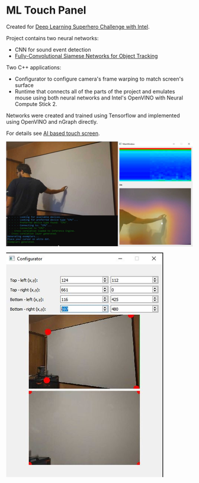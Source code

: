 # ML Touch Panel
Created for [Deep Learning Superhero Challenge with Intel](https://www.hackster.io/contests/DLSuperheroes). <br/>

Project contains two neural networks:
* CNN for sound event detection
* [Fully-Convolutional Siamese Networks for Object Tracking](https://arxiv.org/abs/1606.09549)

Two C++ applications:
* Configurator to configure camera's frame warping to match screen's surface
* Runtime that connects all of the parts of the project and emulates mouse using both neural networks and Intel's OpenVINO with Neural Compute Stick 2. 

Networks were created and trained using Tensorflow and implemented using OpenVINO and nGraph directly.

For details see [AI based touch screen](https://www.hackster.io/Tai-Min/ai-based-touch-screen-652de6).

![](https://github.com/Tai-Min/ML-Touch-Panel/blob/master/cover.JPG)

![](https://github.com/Tai-Min/ML-Touch-Panel/blob/master/configurator.JPG)
